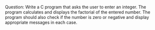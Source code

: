  Question:
 Write a C program that asks the user to enter an integer.
 The program calculates and displays the factorial
 of the entered number. The program should also check
 if the number is zero or negative and display
 appropriate messages in each case.
